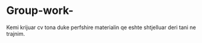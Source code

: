 # Group-work-
Kemi krijuar cv tona duke perfshire materialin qe eshte shtjelluar deri tani ne trajnim.
